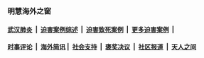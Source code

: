 
### 明慧海外之窗

####  [武汉肺炎](indexes/365.md?t=03271800) &nbsp;|&nbsp;  [迫害案例综述](indexes/328.md?t=03271800) &nbsp;|&nbsp; [迫害致死案例](indexes/277.md?t=03271800)  &nbsp;|&nbsp; [更多迫害案例](indexes/81.md?t=03271800)  &nbsp;|&nbsp; 
####  [时事评论](indexes/19.md?t=03271800) &nbsp;|&nbsp; [海外简讯](indexes/245.md?t=03271800)&nbsp;|&nbsp;  [社会支持](indexes/140.md?t=03271800) &nbsp;|&nbsp; [褒奖决议](indexes/282.md?t=03271800) &nbsp;|&nbsp; [社区报道](indexes/91.md?t=03271800)  &nbsp;|&nbsp; [天人之间](indexes/78.md?t=03271800) 

